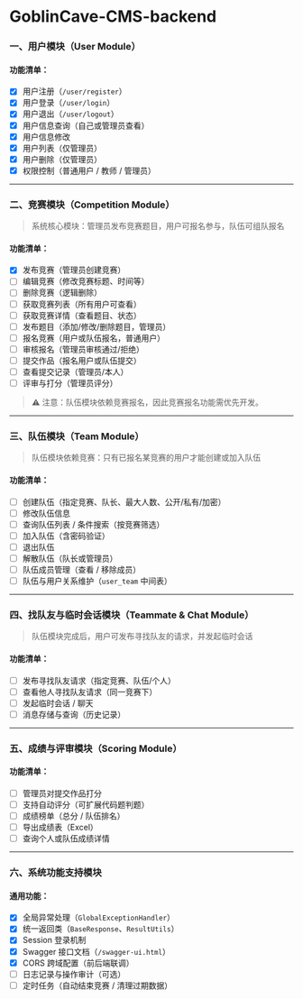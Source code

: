 # GoblinCave-CMS-backend

### 一、用户模块（User Module）

#### 功能清单：

- [x]  用户注册（`/user/register`）
- [x]  用户登录（`/user/login`）
- [x]  用户退出（`/user/logout`）
- [x]  用户信息查询（自己或管理员查看）
- [x]  用户信息修改
- [x]  用户列表（仅管理员）
- [x]  用户删除（仅管理员）
- [x]  权限控制（普通用户 / 教师 / 管理员）

------

### 二、竞赛模块（Competition Module）

> 系统核心模块：管理员发布竞赛题目，用户可报名参与，队伍可组队报名

#### 功能清单：

- [x]  发布竞赛（管理员创建竞赛）
- [ ]  编辑竞赛（修改竞赛标题、时间等）
- [ ]  删除竞赛（逻辑删除）
- [ ]  获取竞赛列表（所有用户可查看）
- [ ]  获取竞赛详情（查看题目、状态）
- [ ]  发布题目（添加/修改/删除题目，管理员）
- [ ]  报名竞赛（用户或队伍报名，普通用户）
- [ ]  审核报名（管理员审核通过/拒绝）
- [ ]  提交作品（报名用户或队伍提交）
- [ ]  查看提交记录（管理员/本人）
- [ ]  评审与打分（管理员评分）

> ⚠️ 注意：队伍模块依赖竞赛报名，因此竞赛报名功能需优先开发。

------

### 三、队伍模块（Team Module）

> 队伍模块依赖竞赛：只有已报名某竞赛的用户才能创建或加入队伍

#### 功能清单：

- [ ]  创建队伍（指定竞赛、队长、最大人数、公开/私有/加密）
- [ ]  修改队伍信息
- [ ]  查询队伍列表 / 条件搜索（按竞赛筛选）
- [ ]  加入队伍（含密码验证）
- [ ]  退出队伍
- [ ]  解散队伍（队长或管理员）
- [ ]  队伍成员管理（查看 / 移除成员）
- [ ]  队伍与用户关系维护（`user_team` 中间表）

------

### 四、找队友与临时会话模块（Teammate & Chat Module）

> 队伍模块完成后，用户可发布寻找队友的请求，并发起临时会话

#### 功能清单：

- [ ]  发布寻找队友请求（指定竞赛、队伍/个人）
- [ ]  查看他人寻找队友请求（同一竞赛下）
- [ ]  发起临时会话 / 聊天
- [ ]  消息存储与查询（历史记录）

------

### 五、成绩与评审模块（Scoring Module）

#### 功能清单：

- [ ]  管理员对提交作品打分
- [ ]  支持自动评分（可扩展代码题判题）
- [ ]  成绩榜单（总分 / 队伍排名）
- [ ]  导出成绩表（Excel）
- [ ]  查询个人或队伍成绩详情

------

### 六、系统功能支持模块

#### 通用功能：

- [x]  全局异常处理（`GlobalExceptionHandler`）
- [x]  统一返回类（`BaseResponse`、`ResultUtils`）
- [x]  Session 登录机制
- [x]  Swagger 接口文档（`/swagger-ui.html`）
- [x]  CORS 跨域配置（前后端联调）
- [ ]  日志记录与操作审计（可选）
- [ ]  定时任务（自动结束竞赛 / 清理过期数据）
